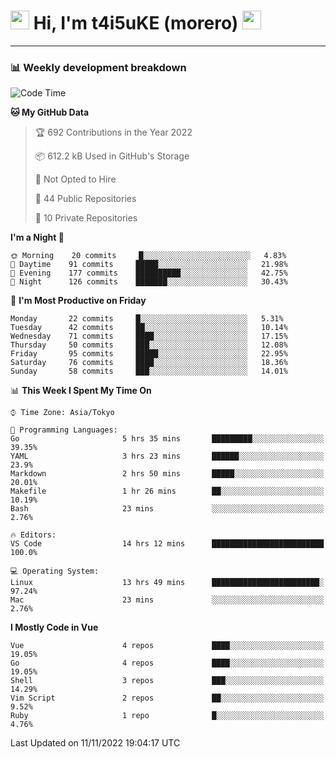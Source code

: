 <!-- Title -->
<h1>
    <img src="https://emojis.slackmojis.com/emojis/images/1600385609/10490/cactuar.gif?1600385609" width="30"/> 
    Hi, I'm t4i5uKE (morero) 
    <img src="https://emojis.slackmojis.com/emojis/images/1600385609/10490/cactuar.gif?1600385609" width="30"/>
</h1>

---

<h3> 📊 Weekly development breakdown </h3>
<!-- waka-readme-stats -->

<!--START_SECTION:waka-->
![Code Time](http://img.shields.io/badge/Code%20Time-1%2C303%20hrs%2029%20mins-blue)

**🐱 My GitHub Data** 

> 🏆 692 Contributions in the Year 2022
 > 
> 📦 612.2 kB Used in GitHub's Storage 
 > 
> 🚫 Not Opted to Hire
 > 
> 📜 44 Public Repositories 
 > 
> 🔑 10 Private Repositories  
 > 
**I'm a Night 🦉** 

```text
🌞 Morning    20 commits     █░░░░░░░░░░░░░░░░░░░░░░░░   4.83% 
🌆 Daytime    91 commits     █████░░░░░░░░░░░░░░░░░░░░   21.98% 
🌃 Evening    177 commits    ██████████░░░░░░░░░░░░░░░   42.75% 
🌙 Night      126 commits    ███████░░░░░░░░░░░░░░░░░░   30.43%

```
📅 **I'm Most Productive on Friday** 

```text
Monday       22 commits     █░░░░░░░░░░░░░░░░░░░░░░░░   5.31% 
Tuesday      42 commits     ██░░░░░░░░░░░░░░░░░░░░░░░   10.14% 
Wednesday    71 commits     ████░░░░░░░░░░░░░░░░░░░░░   17.15% 
Thursday     50 commits     ███░░░░░░░░░░░░░░░░░░░░░░   12.08% 
Friday       95 commits     █████░░░░░░░░░░░░░░░░░░░░   22.95% 
Saturday     76 commits     ████░░░░░░░░░░░░░░░░░░░░░   18.36% 
Sunday       58 commits     ███░░░░░░░░░░░░░░░░░░░░░░   14.01%

```


📊 **This Week I Spent My Time On** 

```text
⌚︎ Time Zone: Asia/Tokyo

💬 Programming Languages: 
Go                       5 hrs 35 mins       █████████░░░░░░░░░░░░░░░░   39.35% 
YAML                     3 hrs 23 mins       ██████░░░░░░░░░░░░░░░░░░░   23.9% 
Markdown                 2 hrs 50 mins       █████░░░░░░░░░░░░░░░░░░░░   20.01% 
Makefile                 1 hr 26 mins        ██░░░░░░░░░░░░░░░░░░░░░░░   10.19% 
Bash                     23 mins             ░░░░░░░░░░░░░░░░░░░░░░░░░   2.76%

🔥 Editors: 
VS Code                  14 hrs 12 mins      █████████████████████████   100.0%

💻 Operating System: 
Linux                    13 hrs 49 mins      ████████████████████████░   97.24% 
Mac                      23 mins             ░░░░░░░░░░░░░░░░░░░░░░░░░   2.76%

```

**I Mostly Code in Vue** 

```text
Vue                      4 repos             ████░░░░░░░░░░░░░░░░░░░░░   19.05% 
Go                       4 repos             ████░░░░░░░░░░░░░░░░░░░░░   19.05% 
Shell                    3 repos             ███░░░░░░░░░░░░░░░░░░░░░░   14.29% 
Vim Script               2 repos             ██░░░░░░░░░░░░░░░░░░░░░░░   9.52% 
Ruby                     1 repo              █░░░░░░░░░░░░░░░░░░░░░░░░   4.76%

```



 Last Updated on 11/11/2022 19:04:17 UTC
<!--END_SECTION:waka-->
